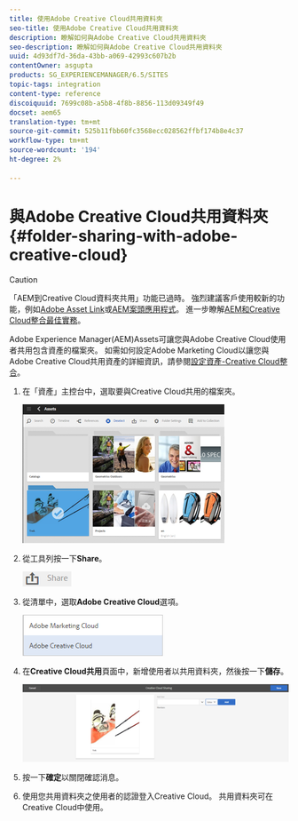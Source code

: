 ```yaml
---
title: 使用Adobe Creative Cloud共用資料夾
seo-title: 使用Adobe Creative Cloud共用資料夾
description: 瞭解如何與Adobe Creative Cloud共用資料夾
seo-description: 瞭解如何與Adobe Creative Cloud共用資料夾
uuid: 4d93df7d-36da-43bb-a069-42993c607b2b
contentOwner: asgupta
products: SG_EXPERIENCEMANAGER/6.5/SITES
topic-tags: integration
content-type: reference
discoiquuid: 7699c08b-a5b8-4f8b-8856-113d09349f49
docset: aem65
translation-type: tm+mt
source-git-commit: 525b11fbb60fc3568ecc028562ffbf174b8e4c37
workflow-type: tm+mt
source-wordcount: '194'
ht-degree: 2%

---
```



# 與Adobe Creative Cloud共用資料夾{#folder-sharing-with-adobe-creative-cloud}

>[!CAUTION]
>
>「AEM到Creative Cloud資料夾共用」功能已過時。 強烈建議客戶使用較新的功能，例如[Adobe Asset Link](https://helpx.adobe.com/tw/enterprise/using/adobe-asset-link.html)或[AEM案頭應用程式](https://helpx.adobe.com/experience-manager/desktop-app/aem-desktop-app.html)。 進一步瞭解[AEM和Creative Cloud整合最佳實務](/help/assets/aem-cc-integration-best-practices.md)。

Adobe Experience Manager(AEM)Assets可讓您與Adobe Creative Cloud使用者共用包含資產的檔案夾。 如需如何設定Adobe Marketing Cloud以讓您與Adobe Creative Cloud共用資產的詳細資訊，請參閱[設定資產-Creative Cloud整合](/help/sites-administering/configure-assets-cc-integration.md)。

1. 在「資產」主控台中，選取要與Creative Cloud共用的檔案夾。

   ![](assets/chlimage_1-139.png)

1. 從工具列按一下&#x200B;**Share**。

   ![](assets/chlimage_1-140.png)

1. 從清單中，選取&#x200B;**Adobe Creative Cloud**&#x200B;選項。

   ![](assets/chlimage_1-141.png)

1. 在&#x200B;**Creative Cloud共用**&#x200B;頁面中，新增使用者以共用資料夾，然後按一下&#x200B;**儲存**。

   ![](assets/chlimage_1-142.png)

1. 按一下&#x200B;**確定**&#x200B;以關閉確認消息。
1. 使用您共用資料夾之使用者的認證登入Creative Cloud。 共用資料夾可在Creative Cloud中使用。